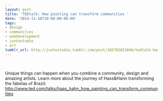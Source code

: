 ```yaml
---
layout: post
title: 'TEDtalk: How painting can transform communities '
date: '2014-11-16T10:00:00-06:00'
tags:
- design
- communities
- webdevelopment
- juntostudio
- art
tumblr_url: http://juntostudio.tumblr.com/post/102782821846/tedtalk-how-painting-can-transform-communities
---
```

 

Unique things can happen when you combine a community, design and amazing artists. Learn more about the journey of Hass&Hann transforming the fabelas of Brazil: 
http://www.ted.com/talks/haas_hahn_how_painting_can_transform_communities
